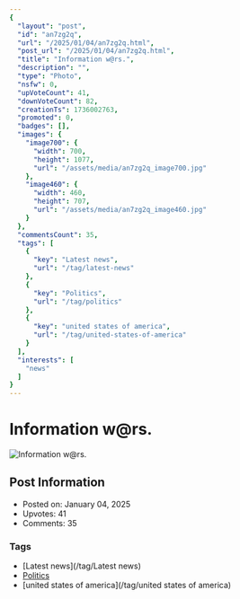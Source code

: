 ```yaml
---
{
  "layout": "post",
  "id": "an7zg2q",
  "url": "/2025/01/04/an7zg2q.html",
  "post_url": "/2025/01/04/an7zg2q.html",
  "title": "Information w@rs.",
  "description": "",
  "type": "Photo",
  "nsfw": 0,
  "upVoteCount": 41,
  "downVoteCount": 82,
  "creationTs": 1736002763,
  "promoted": 0,
  "badges": [],
  "images": {
    "image700": {
      "width": 700,
      "height": 1077,
      "url": "/assets/media/an7zg2q_image700.jpg"
    },
    "image460": {
      "width": 460,
      "height": 707,
      "url": "/assets/media/an7zg2q_image460.jpg"
    }
  },
  "commentsCount": 35,
  "tags": [
    {
      "key": "Latest news",
      "url": "/tag/latest-news"
    },
    {
      "key": "Politics",
      "url": "/tag/politics"
    },
    {
      "key": "united states of america",
      "url": "/tag/united-states-of-america"
    }
  ],
  "interests": [
    "news"
  ]
}
---
```


# Information w@rs.

![Information w@rs.](/assets/media/an7zg2q_image700.jpg)

## Post Information

- Posted on: January 04, 2025
- Upvotes: 41
- Comments: 35

### Tags

- [Latest news](/tag/Latest news)
- [Politics](/tag/Politics)
- [united states of america](/tag/united states of america)
